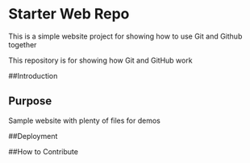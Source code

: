 # Starter Web Repo

This is a simple website project for
showing how to use Git and Github together

This repository is for showing how Git and GitHub work

##Introduction

## Purpose

Sample website with plenty of files for demos

##Deployment

##How to Contribute